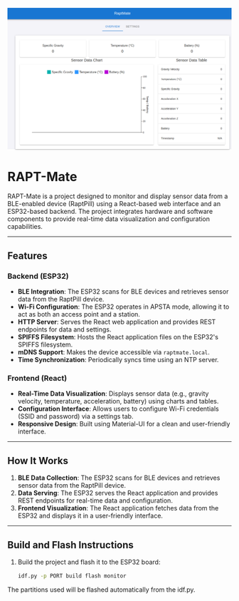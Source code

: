 ![RaptMate Dashboard](.assets/dashboard.png)

# RAPT-Mate

RAPT-Mate is a project designed to monitor and display sensor data from a BLE-enabled device (RaptPill) using a React-based web interface and an ESP32-based backend. The project integrates hardware and software components to provide real-time data visualization and configuration capabilities.

---

## Features

### Backend (ESP32)
- **BLE Integration**: The ESP32 scans for BLE devices and retrieves sensor data from the RaptPill device.
- **Wi-Fi Configuration**: The ESP32 operates in APSTA mode, allowing it to act as both an access point and a station.
- **HTTP Server**: Serves the React web application and provides REST endpoints for data and settings.
- **SPIFFS Filesystem**: Hosts the React application files on the ESP32's SPIFFS filesystem.
- **mDNS Support**: Makes the device accessible via `raptmate.local`.
- **Time Synchronization**: Periodically syncs time using an NTP server.

### Frontend (React)
- **Real-Time Data Visualization**: Displays sensor data (e.g., gravity velocity, temperature, acceleration, battery) using charts and tables.
- **Configuration Interface**: Allows users to configure Wi-Fi credentials (SSID and password) via a settings tab.
- **Responsive Design**: Built using Material-UI for a clean and user-friendly interface.

---

## How It Works

1. **BLE Data Collection**: The ESP32 scans for BLE devices and retrieves sensor data from the RaptPill device.
2. **Data Serving**: The ESP32 serves the React application and provides REST endpoints for real-time data and configuration.
3. **Frontend Visualization**: The React application fetches data from the ESP32 and displays it in a user-friendly interface.

---

## Build and Flash Instructions

1. Build the project and flash it to the ESP32 board:
   ```bash
   idf.py -p PORT build flash monitor

The partitions used will be flashed automatically from the idf.py.